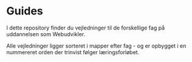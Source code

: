 # Guides
I dette repository finder du vejledninger til de forskellige fag på uddannelsen som Webudvikler.

Alle vejledninger ligger sorteret i mapper efter fag - og er opbygget i en nummereret orden der trinvist følger læringsforløbet.